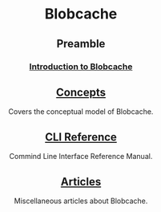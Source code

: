 <div align="center">

# Blobcache

## Preamble

### [Introduction to Blobcache](0.1_Introduction.md)

## [Concepts](./1.0_Concepts.md)
Covers the conceptual model of Blobcache.

## [CLI Reference](./8.00_CLI_Reference.md)
Commind Line Interface Reference Manual.

## [Articles](./9.00_Articles.md)
Miscellaneous articles about Blobcache.

</div>
